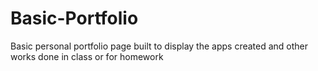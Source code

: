 # Basic-Portfolio
Basic personal portfolio page built to display the apps created and other works done in class or for homework
